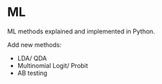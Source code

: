# ML

ML methods explained and implemented in Python.

Add new methods:
- LDA/ QDA
- Multinomial Logit/ Probit
- AB testing
